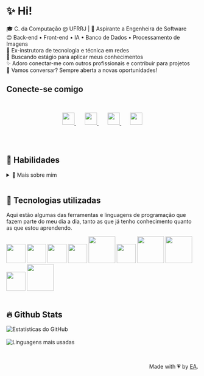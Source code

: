 <br>


# ✨ Hi!
<p>
🎓 C. da Computação @ UFRRJ | 🚀 Aspirante a Engenheira de Software   <br>
😍 Back-end • Front-end • IA • Banco de Dados • Processamento de Imagens   <br>
📌 Ex-instrutora de tecnologia e técnica em redes   <br>
🔎 Buscando estágio para aplicar meus conhecimentos   <br>
✨ Adoro conectar-me com outros profissionais e contribuir para projetos   <br>
📩 Vamos conversar? Sempre aberta a novas oportunidades!  <br>
</p>


## Conecte-se comigo
<br>
<p align="center">
    <a href="https://github.com/MayaraSSO" target="_blank">
    <img loading="lazy" src="https://img.icons8.com/ios-filled/50/C90076/github.png" width="32px" />
    </a>&#8287;&#8287;&#8287;&#8287;&#8287;
    <a href="https://www.linkedin.com/in/mayara-s-5151b6141/">
    <img loading="lazy" src="https://img.icons8.com/ios-filled/50/C90076/linkedin.png" width="32px" />
    </a>&#8287;&#8287;&#8287;&#8287;&#8287;
    <a href="mailto:mayarasn20@gmail.com">
    <img loading="lazy" src="https://img.icons8.com/ios-filled/50/C90076/gmail.png" width="32px" />
    </a>&#8287;&#8287;&#8287;&#8287;&#8287;
    <a href="https://www.instagram.com/mayara_s__silva/" target="_blank">
    <img loading="lazy" src="https://img.icons8.com/ios-filled/50/C90076/instagram-new.png" width="32px" />
    </a>
</p>

<br>
<br>

## 🔧 Habilidades

<details>
    <summary> 🌟 Mais sobre mim</summary> 
  
  - 🔭 Atualmente, estou focada em aplicar meu conhecimento para **construir soluções** significativas e impactantes.
  
  - 🌱 Estou **aprofundando meus estudos** nas áreas que me apaixonam, como desenvolvimento de software e inteligência artificial.
  
  - 🤝 Busco **colaborar em projetos inovadores** onde eu possa contribuir e aprender.
  
  - 💪 Sou determinada e resiliente – encaro desafios como oportunidades para **crescer**.
  </details>

<br>


## 🤖 Tecnologias utilizadas
Aqui estão algumas das ferramentas e linguagens de programação que fazem parte do meu dia a dia, tanto as que já tenho conhecimento quanto as que estou aprendendo.
<br>
<div>
<img loading="lazy" src="https://cdn.jsdelivr.net/gh/devicons/devicon@latest/icons/c/c-original.svg" width="50px" />
<img loading="lazy" src="https://cdn.jsdelivr.net/gh/devicons/devicon@latest/icons/python/python-original.svg" width="50px" />
<img loading="lazy" src="https://cdn.jsdelivr.net/gh/devicons/devicon@latest/icons/java/java-original.svg" width="50px"/>
<img loading="lazy" src="https://cdn.jsdelivr.net/gh/devicons/devicon@latest/icons/css3/css3-original.svg" width="50px"/> 
<img loading="lazy" src="https://cdn.jsdelivr.net/gh/devicons/devicon@latest/icons/html5/html5-original.svg" width="70px"/>
<img loading="lazy" src="https://cdn.jsdelivr.net/gh/devicons/devicon@latest/icons/javascript/javascript-original.svg" width="50px"/>
<img loading="lazy" src="https://cdn.jsdelivr.net/gh/devicons/devicon@latest/icons/mysql/mysql-original-wordmark.svg" width="70px"/>
<img loading="lazy" src="https://cdn.jsdelivr.net/gh/devicons/devicon@latest/icons/github/github-original.svg" width="70px"/>
<img loading="lazy" src="https://cdn.jsdelivr.net/gh/devicons/devicon@latest/icons/git/git-original.svg" width="50px"/>
<img loading="lazy" src="https://cdn.jsdelivr.net/gh/devicons/devicon@latest/icons/latex/latex-original.svg" width="70px"/>
</div>
<!-- <img loading="lazy" src="https://cdn.jsdelivr.net/gh/devicons/devicon@latest/icons/react/react-original.svg" width="70px"/> -->
<!-- <img loading="lazy" src="https://cdn.jsdelivr.net/gh/devicons/devicon@latest/icons/neo4j/neo4j-original-wordmark.svg" width="70px"/> -->

<br>

## 🔥 Github Stats

<div align="left"> 
  <img src="https://github-readme-stats-git-masterrstaa-rickstaa.vercel.app/api?username=MayaraSSO&show_icons=true&title_color=C90076&icon_color=C90076&text_color=FFF&bg_color=000&border_color=C90076&border_radius=3&line_height=20&hide_title=false" alt="Estatísticas do GitHub" style="display: block;"/>
  <br>
  <img src="https://github-readme-stats-git-masterrstaa-rickstaa.vercel.app/api/top-langs/?username=MayaraSSO&line_height=10&card_width=290&layout=compact&hide_title=false&count_private=true&langs_count=5&show_icons=true&title_color=C90076&hide=html,css,scss&bg_color=000&text_color=FFF&border_radius=3&border_color=C90076&count_private=true" alt="Linguagens mais usadas" style="display: block; margin-bottom:30"/>
</div>
  
<br> 
<div align="right">Made with 💗 by <a href="https://github.com/MayaraSSO">EA</a>.</div>




